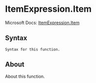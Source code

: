 ---
---

# ItemExpression.Item

Microsoft Docs: [ItemExpression.Item](https://docs.microsoft.com/en-us/powerquery-m/itemexpression-item)

## Syntax

```
Syntax for this function.
```

## About

About this function.

